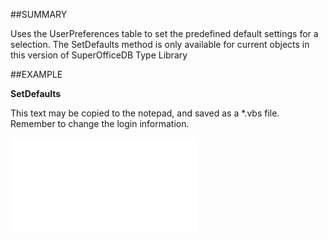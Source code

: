 

##SUMMARY

Uses the UserPreferences table to set the predefined default settings for a selection. The SetDefaults method is only available for current objects in this version of SuperOfficeDB Type Library


##EXAMPLE

**SetDefaults**

This text may be copied to the notepad, and saved as a *.vbs file. Remember to change the login information.

![](../../Examples/vbs/SOSelection.SetDefaults.vbs.txt)





